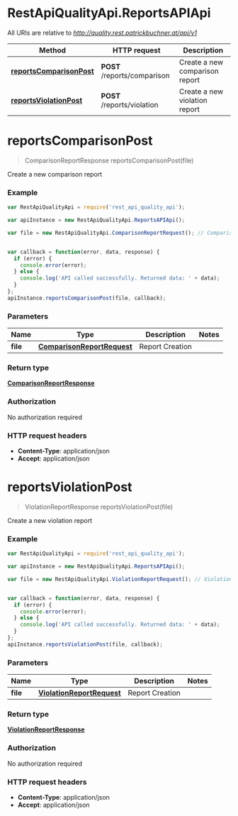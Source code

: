 # RestApiQualityApi.ReportsAPIApi

All URIs are relative to *http://quality.rest.patrickbuchner.at/api/v1*

Method | HTTP request | Description
------------- | ------------- | -------------
[**reportsComparisonPost**](ReportsAPIApi.md#reportsComparisonPost) | **POST** /reports/comparison | Create a new comparison report
[**reportsViolationPost**](ReportsAPIApi.md#reportsViolationPost) | **POST** /reports/violation | Create a new violation report


<a name="reportsComparisonPost"></a>
# **reportsComparisonPost**
> ComparisonReportResponse reportsComparisonPost(file)

Create a new comparison report

### Example
```javascript
var RestApiQualityApi = require('rest_api_quality_api');

var apiInstance = new RestApiQualityApi.ReportsAPIApi();

var file = new RestApiQualityApi.ComparisonReportRequest(); // ComparisonReportRequest | Report Creation


var callback = function(error, data, response) {
  if (error) {
    console.error(error);
  } else {
    console.log('API called successfully. Returned data: ' + data);
  }
};
apiInstance.reportsComparisonPost(file, callback);
```

### Parameters

Name | Type | Description  | Notes
------------- | ------------- | ------------- | -------------
 **file** | [**ComparisonReportRequest**](ComparisonReportRequest.md)| Report Creation | 

### Return type

[**ComparisonReportResponse**](ComparisonReportResponse.md)

### Authorization

No authorization required

### HTTP request headers

 - **Content-Type**: application/json
 - **Accept**: application/json

<a name="reportsViolationPost"></a>
# **reportsViolationPost**
> ViolationReportResponse reportsViolationPost(file)

Create a new violation report

### Example
```javascript
var RestApiQualityApi = require('rest_api_quality_api');

var apiInstance = new RestApiQualityApi.ReportsAPIApi();

var file = new RestApiQualityApi.ViolationReportRequest(); // ViolationReportRequest | Report Creation


var callback = function(error, data, response) {
  if (error) {
    console.error(error);
  } else {
    console.log('API called successfully. Returned data: ' + data);
  }
};
apiInstance.reportsViolationPost(file, callback);
```

### Parameters

Name | Type | Description  | Notes
------------- | ------------- | ------------- | -------------
 **file** | [**ViolationReportRequest**](ViolationReportRequest.md)| Report Creation | 

### Return type

[**ViolationReportResponse**](ViolationReportResponse.md)

### Authorization

No authorization required

### HTTP request headers

 - **Content-Type**: application/json
 - **Accept**: application/json

